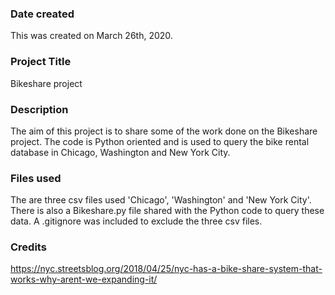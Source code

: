 ### Date created
This was created on March 26th, 2020.

### Project Title
Bikeshare project

### Description
The aim of this project is to share some of the work done on the Bikeshare project. The code is Python oriented and is used to query the bike rental database in Chicago, Washington and New York City.

### Files used
The are three csv files used 'Chicago', 'Washington' and 'New York City'. There is also a Bikeshare.py file shared with the Python code to query these data.
A .gitignore was included to exclude the three csv files.

### Credits
https://nyc.streetsblog.org/2018/04/25/nyc-has-a-bike-share-system-that-works-why-arent-we-expanding-it/

